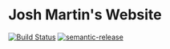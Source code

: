 # Josh Martin's Website
[![Build Status](https://travis-ci.org/cjoshmartin-com/cjoshmartin.github.io.svg?branch=v4)](https://travis-ci.org/cjoshmartin/cjoshmartin.github.io)
[![semantic-release](https://img.shields.io/badge/%20%20%F0%9F%93%A6%F0%9F%9A%80-semantic--release-e10079.svg)](https://github.com/semantic-release/semantic-release)
